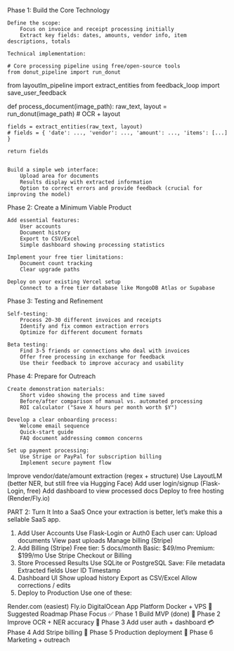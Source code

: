 Phase 1: Build the Core Technology

    Define the scope:
        Focus on invoice and receipt processing initially
        Extract key fields: dates, amounts, vendor info, item descriptions, totals

    Technical implementation:

    # Core processing pipeline using free/open-source tools
    from donut_pipeline import run_donut
from layoutlm_pipeline import extract_entities
from feedback_loop import save_user_feedback

def process_document(image_path):
    raw_text, layout = run_donut(image_path)  # OCR + layout

    fields = extract_entities(raw_text, layout)
    # fields = { 'date': ..., 'vendor': ..., 'amount': ..., 'items': [...] }

    return fields


    Build a simple web interface:
        Upload area for documents
        Results display with extracted information
        Option to correct errors and provide feedback (crucial for improving the model)

Phase 2: Create a Minimum Viable Product

    Add essential features:
        User accounts
        Document history
        Export to CSV/Excel
        Simple dashboard showing processing statistics

    Implement your free tier limitations:
        Document count tracking
        Clear upgrade paths

    Deploy on your existing Vercel setup
        Connect to a free tier database like MongoDB Atlas or Supabase

Phase 3: Testing and Refinement

    Self-testing:
        Process 20-30 different invoices and receipts
        Identify and fix common extraction errors
        Optimize for different document formats

    Beta testing:
        Find 3-5 friends or connections who deal with invoices
        Offer free processing in exchange for feedback
        Use their feedback to improve accuracy and usability

Phase 4: Prepare for Outreach

    Create demonstration materials:
        Short video showing the process and time saved
        Before/after comparison of manual vs. automated processing
        ROI calculator ("Save X hours per month worth $Y")

    Develop a clear onboarding process:
        Welcome email sequence
        Quick-start guide
        FAQ document addressing common concerns

    Set up payment processing:
        Use Stripe or PayPal for subscription billing
        Implement secure payment flow


Improve vendor/date/amount extraction (regex + structure)
Use LayoutLM (better NER, but still free via Hugging Face)
Add user login/signup (Flask-Login, free)
Add dashboard to view processed docs
Deploy to free hosting (Render/Fly.io)

PART 2: Turn It Into a SaaS
Once your extraction is better, let’s make this a sellable SaaS app.

 1. Add User Accounts
Use Flask-Login or Auth0
Each user can:
Upload documents
View past uploads
Manage billing (Stripe)
2. Add Billing (Stripe)
Free tier: 5 docs/month
Basic: $49/mo
Premium: $199/mo
Use Stripe Checkout or Billing
3. Store Processed Results
Use SQLite or PostgreSQL
Save:
File metadata
Extracted fields
User ID
Timestamp
4. Dashboard UI
Show upload history
Export as CSV/Excel
Allow corrections / edits
5. Deploy to Production
Use one of these:

Render.com (easiest)
Fly.io
DigitalOcean App Platform
Docker + VPS
🧱 Suggested Roadmap
Phase	Focus
✅ Phase 1	Build MVP (done)
🔧 Phase 2	Improve OCR + NER accuracy
🔐 Phase 3	Add user auth + dashboard
💳 Phase 4	Add Stripe billing
🚀 Phase 5	Production deployment
📣 Phase 6	Marketing + outreach